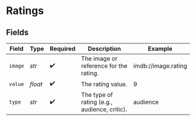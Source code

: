 # Ratings


## Fields

| Field                                        | Type                                         | Required                                     | Description                                  | Example                                      |
| -------------------------------------------- | -------------------------------------------- | -------------------------------------------- | -------------------------------------------- | -------------------------------------------- |
| `image`                                      | *str*                                        | :heavy_check_mark:                           | The image or reference for the rating.       | imdb://image.rating                          |
| `value`                                      | *float*                                      | :heavy_check_mark:                           | The rating value.                            | 9                                            |
| `type`                                       | *str*                                        | :heavy_check_mark:                           | The type of rating (e.g., audience, critic). | audience                                     |